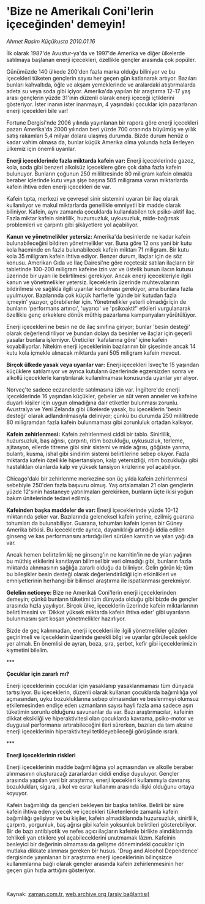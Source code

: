 # 'Bize ne Amerikalı Coni'lerin içeceğinden' demeyin!

*Ahmet Rasim Küçükusta 2010.01.16*

<tr><td class="metin" colspan="2" style="padding-top: 20px; padding-left: 5px; ">İlk olarak 1987'de Avustur-ya'da ve 1997'de Amerika ve diğer ülkelerde satılmaya başlanan enerji içecekleri, özellikle gençler arasında çok popüler.</td></tr><tr><td class="metin" colspan="2" style="padding-top: 20px; padding-left: 5px; "><p>Günümüzde 140 ülkede 200'den fazla marka olduğu biliniyor ve bu içecekleri tüketen gençlerin sayısı her geçen gün katlanarak artıyor. Bazıları bunları kahvaltıda, öğle ve akşam yemeklerinde ve aralardaki atıştırmalarda adeta su veya soda gibi içiyor. Amerika'da yapılan bir araştırma 12-17 yaş arası gençlerin yüzde 31'inin düzenli olarak enerji içeceği içtiklerini gösteriyor. İster inanın ister inanmayın, 4 yaşındaki çocuklar için pazarlanan enerji içecekleri bile var!
<p>Fortune Dergisi'nde 2006 yılında yayınlanan bir rapora göre enerji içecekleri pazarı Amerika'da 2000 yılından beri yüzde 700 oranında büyümüş ve yıllık satış rakamları 5,4 milyar dolara ulaşmış durumda. Bizde durum henüz o kadar vahim olmasa da, bunlar küçük Amerika olma yolunda hızla ilerleyen ülkemiz için önemli uyarılar.
<p><b>Enerji içeceklerinde fazla miktarda kafein var:</b> Enerji içeceklerinde gazoz, kola, soda gibi benzeri alkolsüz içeceklere göre çok daha fazla kafein bulunuyor. Bunların çoğunun 250 mililitresinde 80 miligram kafein olmakla beraber içlerinde kutu veya şişe başına 505 miligrama varan miktarlarda kafein ihtiva eden enerji içecekleri de var.
<p>Kafein tıpta, merkezi ve çevresel sinir sistemini uyaran bir ilaç olarak kullanılıyor ve makul miktarlarda genellikle emniyetli bir madde olarak biliniyor. Kafein, aynı zamanda çocuklarda kullanılabilen tek psiko-aktif ilaç. Fazla miktar kafein sinirlilik, huzursuzluk, uykusuzluk, mide-bağırsak problemleri ve çarpıntı gibi şikâyetlere yol açabiliyor.
<p><b>Kanun ve yönetmelikler yetersiz: </b> Amerika'da besinlerde ne kadar kafein bulunabileceğini bildiren yönetmelikler var. Buna göre 12 ons yani bir kutu kola hacminde en fazla bulunabilecek kafein miktarı 71 miligram. Bir kutu kola 35 miligram kafein ihtiva ediyor. Benzer durum, ilaçlar için de söz konusu. Amerikan Gıda ve İlaç Dairesi'ne göre reçetesiz satılan ilaçların bir tabletinde 100-200 miligram kafeine izin var ve üstelik bunun ilacın kutusu üzerinde bir uyarı ile belirtilmesi gerekiyor. Ancak enerji içecekleriyle ilgili kanun ve yönetmelikler yetersiz. İçeceklerin üzerinde muhtevalarının bildirilmesi ve sağlıkla ilgili uyarılar konulması gerekiyor, ama bunlara fazla uyulmuyor. Bazılarında çok küçük harflerle 'günde bir kutudan fazla içmeyin' yazıyor, görebilenler için. Yönetmelikler yeterli olmadığı için de bunların 'performans artırıcı', 'uyarıcı' ve 'psikoaktif' etkileri vurgulanarak özellikle genç erkeklere dönük müthiş pazarlama kampanyaları yürütülüyor. 
<p>Enerji içecekleri ne besin ne de ilaç sınıfına giriyor; bunlar 'besin desteği' olarak değerlendiriliyor ve bundan dolayı da besinler ve ilaçlar için geçerli yasalar bunlara işlemiyor. Üreticiler 'kafalarına göre' içine kafein koyabiliyorlar. Nitekim enerji içeceklerinin bazılarının bir şişesinde ancak 14 kutu kola içmekle alınacak miktarda yani 505 miligram kafein mevcut.
<p><b>Birçok ülkede yasak veya uyarılar var:</b> Enerji içecekleri İsveç'te 15 yaşından küçüklere satılamıyor ve ayrıca kutuların üzerlerinde egzersizden sonra ve alkollü içeceklerle karıştırılarak kullanılmaması konusunda uyarılar yer alıyor. 
<p>Norveç'te sadece eczanelerde satılmasına izin var. İngiltere'de enerji içeceklerinde 16 yaşından küçükler, gebeler ve süt veren anneler ve kafeine duyarlı kişiler için uygun olmadığına dair etiketler bulunması zorunlu. Avustralya ve Yeni Zelanda gibi ülkelerde yasak, bu içeceklerin 'besin desteği' olarak adlandırılmasıyla deliniyor; çünkü bu durumda 250 mililitrede 80 miligramdan fazla kafein bulunmaması gibi zorunluluk ortadan kalkıyor.
<p><b>Kafein zehirlenmesi:</b> Kafein zehirlenmesi ciddi bir tablo. Sinirlilik, huzursuzluk, baş ağrısı, çarpıntı, ritim bozukluğu, uykusuzluk, terleme, ajitasyon, ellerde titreme gibi sinir sistemi ve mide ağrısı, göğüste yanma, bulantı, kusma, ishal gibi sindirim sistemi belirtilerine sebep oluyor. Fazla miktarda kafein özellikle hipertansiyon, kalp yetersizliği, ritim bozukluğu gibi hastalıkları olanlarda kalp ve yüksek tansiyon krizlerine yol açabiliyor.
<p>Chicago'daki bir zehirlenme merkezine son üç yılda kafein zehirlenmesi sebebiyle 250'den fazla başvuru olmuş. Yaş ortalamaları 21 olan gençlerin yüzde 12'sinin hastaneye yatırılmaları gerekirken, bunların üçte ikisi yoğun bakım ünitelerinde tedavi edilmiş.
<p><b>Kafeinden başka maddeler de var: </b> Enerji içeceklerinde yüzde 10-12 miktarında şeker var. Bazılarında geleneksel kafein yerine, ezilmiş guarana tohumları da bulunabiliyor. Guarana, tohumları kafein içeren bir Güney Amerika bitkisi. Bu içeceklerde ayrıca, dayanıklılığı artırdığı iddia edilen ginseng ve kas performansını artırdığı ileri sürülen karnitin ve yılan yağı da var.
<p>Ancak hemen belirtelim ki; ne ginseng'in ne karnitin'in ne de yılan yağının bu müthiş etkilerini kanıtlayan bilimsel bir veri olmadığı gibi, bunların fazla miktarda alınmasının sağlığa zararlı olduğu da biliniyor. Gelin görün ki; tüm bu bileşikler besin desteği olarak değerlendirildiği için etkinlikleri ve emniyetlerinin herhangi bir bilimsel araştırma ile ispatlanması gerekmiyor.
<p><b>Gelelim neticeye: </b>Bize ne Amerikalı Coni'lerin enerji içeceklerinden demeyin; çünkü bunların tüketimi tüm dünyada olduğu gibi bizde de gençler arasında hızla yayılıyor. Birçok ülke, içeceklerin üzerinde kafein miktarlarının belirtilmesini ve 'Dikkat yüksek miktarda kafein ihtiva eder' gibi uyarıların bulunmasını şart koşan yönetmelikler hazırlıyor.
<p>Bizde de geç kalınmadan, enerji içecekleri ile ilgili yönetmelikler gözden geçirilmeli ve içeceklerin üzerinde gerekli bilgi ve uyarılar görülecek şekilde yer almalı. En önemlisi de ayran, boza, şıra, şerbet, kefir gibi içeceklerimizin kıymetini bilelim. 
<p>***
<p><b>Çocuklar için zararlı mı?</b>
<p>Enerji içeceklerinin çocuklar için yasaklanıp yasaklanmaması tüm dünyada tartışılıyor. Bu içeceklerin, düzenli olarak kullanan çocuklarda bağımlılığa yol açmasından, uyku bozukluklarına sebep olmasından ve beslenmeyi olumsuz etkilemesinden endişe eden uzmanların sayısı hayli fazla ama sadece aşırı tüketimin sorunlu olduğunu savunanlar da var. Bazı araştırmacılar, kafeinin dikkat eksikliği ve hiperaktivitesi olan çocuklarda kavrama, psiko-motor ve duygusal performansı artırabileceğini ileri sürerken, bazıları da tam aksine enerji içeceklerinin hiperaktiviteyi tetikleyebileceği görüşünde ısrarlı.
<p>***
<p><b>Enerji içeceklerinin riskleri</b>
<p>Enerji içeceklerinin madde bağımlılığına yol açmasından ve alkolle beraber alınmasının oluşturacağı zararlardan ciddi endişe duyuluyor. Gençler arasında yapılan yeni bir araştırma, enerji içecekleri kullanımıyla davranış bozuklukları, sigara, alkol ve esrar kullanımı arasında ilişki olduğunu ortaya koyuyor.
<p>Kafein bağımlılığı da gençleri bekleyen bir başka tehlike. Belirli bir süre kafein ihtiva eden yiyecek ve içecekleri tüketenlerde zamanla kafein bağımlılığı gelişiyor ve bu kişiler, kafein almadıklarında huzursuzluk, sinirlilik, çarpıntı, yorgunluk, baş ağrısı gibi kafein yoksunluk belirtileri gösterebiliyor. Bir de bazı antibiyotik ve nefes açıcı ilaçların kafeinle birlikte alındıklarında tehlikeli yan etkilere yol açabileceklerini unutmamak lâzım. Kafeinin besleyici bir değerinin olmaması da gelişme dönemindeki çocuklar için mutlaka dikkate alınması gereken bir husus. 'Drug and Alcohol Dependence' dergisinde yayınlanan bir araştırma enerji içeceklerinin bilinçsizce kullanımlarına bağlı olarak gençler arasında kafein zehirlenmesinin her geçen gün hızla arttığını gösteriyor.
<p><br/></p></p></p></p></p></p></p></p></p></p></p></p></p></p></p></p></p></p></p></p></p></p></td></tr>

Kaynak: [zaman.com.tr](http://zaman.com.tr/yazar.do?yazino=940627), [web.archive.org (arşiv bağlantısı)](http://web.archive.org/web/20100119063658/http://zaman.com.tr:80/yazar.do?yazino=940627)

